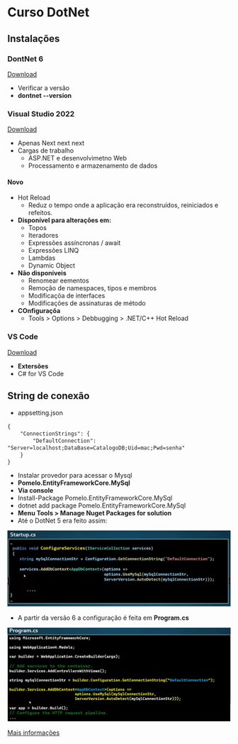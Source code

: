 
# Curso DotNet

## Instalações
### DontNet 6

[Download](https://dotnet.microsoft.com/en-us/download/dotnet/6.0)

- Verificar a versão
- **dontnet --version**

### Visual Studio 2022

[Download](https://visualstudio.microsoft.com/pt-br/downloads/)

- Apenas Next next next
- Cargas de trabalho
    - ASP.NET e desenvolvimetno Web
    - Processamento e armazenamento de dados
#### Novo
- Hot Reload
    - Reduz o tempo onde a aplicação era reconstruídos, reiniciados e refeitos.
- **Disponível para alterações em:**
    - Topos
    - Iteradores
    - Expressões assíncronas / await
    - Expressões LINQ
    - Lambdas
    - Dynamic Object
- **Não disponíveis**
    - Renomear eementos
    - Remoção de namespaces, tipos e membros
    - Modificaçõa de interfaces
    - Modificações de assinaturas de método
- **COnfiguraçõa**
    - Tools > Options > Debbugging > .NET/C++ Hot Reload



### VS Code

[Download](https://code.visualstudio.com/download)

- **Extersões**
- C# for VS Code

## String de conexão
- appsetting.json
```
{
    "ConnectionStrings": {
        "DefaultConnection": "Server=localhost;DataBase=CatalogoDB;Uid=mac;Pwd=senha"
    }
}
```
- Instalar provedor para acessar o Mysql
- **Pomelo.EntityFrameworkCore.MySql**
- **Via console**
- Install-Package Pomelo.EntityFrameworkCore.MySql
- dotnet add package Pomelo.EntityFrameworkCore.MySql
- **Menu Tools > Manage Nuget Packages for solution**
- Até o DotNet 5 era feito assim:

![Instalação no arquivo](./imagem/img01.png)

- A partir da versão 6 a configuração é feita em **Program.cs**

![Instalação no arquivo](./imagem/img02.png)

[Mais informações](https://www.connectionstrings.com/mysql/)

